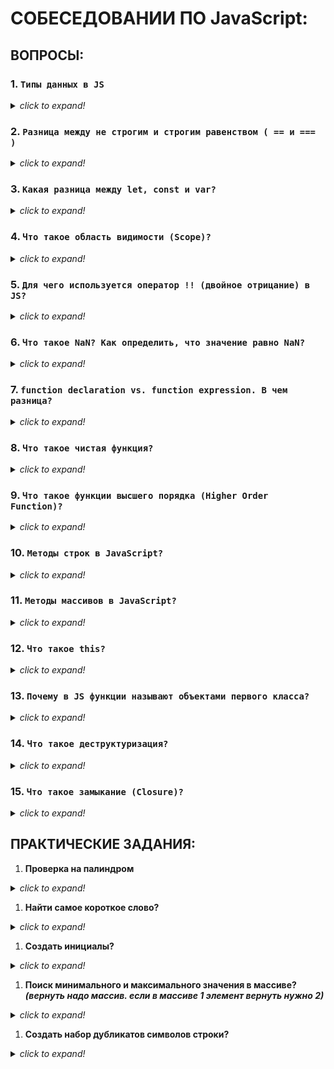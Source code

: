 # СОБЕСЕДОВАНИИ ПО JavaScript:

## ВОПРОСЫ:

### 1. `Типы данных в JS`
<details><summary><i><h7>click to expand!</h7></i></summary>

  1. **string**
  1. **number**
  1. **bigint** _(bigint введен, чтобы дать разрабам работать с числами произвольной длины. индикатор бигинта `n` в конце числа)_
  1. **boolean**
  1. **symbol** _(уникальный идентификатор)_
  1. **object**
  1. **null**  _(это отдельный тип, НО если проверить через оператор **typeof** получим в консоле **object**. Это ошибка которая сложилась исторически, об этом важно упамянуть)_
  1. **undefined**

#### под вопрос:
  * В чем разница между **null** и **undefined**?
  Оба значения показывают отсутствующие данные.

  `undefined` - это значение поумолчанию для:
    * переменной, которая еще не определена
    * функции, которая ничего не возвращает явно
    * не существующего свойства объекта

  `null` - это явное задание отсутствующего значения. Т.е. разраб самостоятельно определяет отсутствие каких либо данных

</details>

### 2. `Разница между не строгим и строгим равенством ( == и === )`
<details><summary><i><h7>click to expand!</h7></i></summary>

```JavaScript
  1 == '1' // true // не строгое - просто сравнивает значения
  1 === '1' // false // строгое - дополнительно сравнивает их тип данных
```

#### под вопрос:
  * что вернет **null == undefined**? _(вернет true)_
  * что вернет **null === undefined**? _(вернет false)_

</details>

### 3. `Какая разница между let, const и var?`
<details><summary><i><h7>click to expand!</h7></i></summary>

1. Переменная объявленная через **var** всплывает. Если мы обратимся к переменной до ее инициализации, то получим **undefined**. В случае с **let** и **const** мы увидим ошибки
2. Разные области видимости. У **let** и **const** область видимости ограничена блоком, а не функцией _(объявил в {} там и бедет доступна + на всех вложенных уровнях)_. Переменная объявленная через **var** такую область игнорирует и может быть доступна за ее пределами
3. Переменная объявленная черезе **const** становится константой и ее невозможно переопределить, но это не точно _(см. вопрос с подвохом)_.

#### вопрос с подвохом: Можно ли изменить значение определенное через `const`?

**`Кратки ответ:`**

ДА, можно! _(как бы это парадоксально не звучало)_

**`Развернутый ответ:`**

С появление ES6 определять различные значения стало возможно благодаря **let** и **const**.
* **let** по сути унаследовал функциональность **var** _(не в даваяс в детали)_
* **const** - константа, при попытке переопределить происходит ошибка. **_НО_** это не значит что константу нельзя изменить😁. В константу присваивается значение и это значение действительно нельзя переписать, однако, если речь идет об объекте то его свойства и методы могут быть изменены. А переназначение объекта константе, по прежнему будет вызывать ошибку. Это происходит потому что в константу записывается не значение, а ссылка на объект, сам же объект хранится в областе оперативной памяти, где мы можем изменять все что угодно, сохраняя при этом ссылку, которую использует константа.

</details>




### 4. `Что такое область видимости (Scope)?`
<details><summary><i><h7>click to expand!</h7></i></summary>

Место откуда мы имеем доступ к переменным или функциям. Есть 3 типа областей видимости:
 * **Глобальная** - переменные и функции объявленные в данной области, становятся глобальными, появляются в глобальной области имен и доступны из любого места в коде
 * **Функциональная _(локальная)_** - переменные и функции объявленные внутри функции, доступны только этой функции и всем вложенным в нее функциям. За ее пределами, при обращение к переменной мы получаем ошибку
 * **Блочная _(появилась начиная с ES6)_** - для переменных **let** & **const**. Такая область видимости находится внутри фигурных скобок _(блока)_, даже если это **if** / **else**. Переменные объявленные через **var** на такую область не реагируют

По сути это набор правил, по которым ищутся переменные. Сначала ищет в локальной, далее во внешней области и т.д. пока не дойдет до глобальной.

</details>

### 5. `Для чего используется оператор !! (двойное отрицание) в JS?`
<details><summary><i><h7>click to expand!</h7></i></summary>

**!!** используется для приведения значения, которое находится справа от него, к логическому типу. На выходе мы получем **true** или **false**.
```JavaScript
console.log(!!null);      // false
console.log(!!undefined); // false
console.log(!!'');        // false
console.log(!!0);         // false
console.log(!!'str');     // true
console.log(!!100);       // true
console.log(!!{});        // true
console.log(!![]);        // true
```

#### дополнительный вопрос: Как еще можно привести типы к логическому значению?
Объект **Boolean**
```JavaScript
console.log(Boolean('str')); // true
```

</details>

### 6. `Что такое NaN? Как определить, что значение равно NaN?`
<details><summary><i><h7>click to expand!</h7></i></summary>

`NaN` расшифровывается как **Not a Number** или значение представляющее не число. Это не настраиваемая и не записываемое свойство глобального объекта, получается когда математическая функция сработала не верно. _(Например, при округлении числа в parseInt попадет не число, а строка)_

Особенностью **NaN** можно назвать то, что это значение не равно любому другому, включая себя. Стандартные методы сравнения не сработают. Что бы проверить является ли значение _не числом_ используют **isNaN(то что проверяем)**

```JavaScript
console.log(parseInt('test'));  // NaN
console.log(Math.sqrt(-1));     // NaN

console.log(NaN === NaN);       // false
console.log(NaN == NaN);        // false
console.log(isNaN(NaN));        // true
```

</details>

### 7. `function declaration vs. function expression. В чем разница?`
<details><summary><i><h7>click to expand!</h7></i></summary>

  * function declaration - функция созданная в основном потоке документа
  * function expression - это когда созданная функция присваивается в переменную _(Объявление функции в контексте какого-либо присваивания)_

  **Основное отличие:** function declaration создается интерпритатором до выполнения кода, т.е. ее можно вызвать до ее объявления и не будет ошибки

  Пример:
```JavaScript
  // Execution
  sum(1,2) // 3
  multipl(1,2) // error

  // function declaration
  function sum(a,b){
    return a+b;
  }

  // function expression
  var multipl = function(a,b){
    return a*b;
  }
```

</details>


### 8. `Что такое чистая функция?`
<details><summary><i><h7>click to expand!</h7></i></summary>

Это одна из концепций функционального программирования. Она должна удовлетворять двум условиям:
1. В ней не должно быть побочных эффектов _(**побочные эффекты:** видоизменение входных параметров, http запросы и dom запросы, изменение в файловой системе, а так же вывод на экран)_
2. Каждый раз она возвращает одинаковый результат, когда вызывается с тем же набором аргументов

Пример _(самый простейший)_:
```JavaScript
// Pure function
const add = (x, y) => x + y;
add(4, 4); // 8

// Not a Pure function (has dependency on external value)
// Зависит от внешней переменной, при передаче одного и того же аргумента, потенциально, может возвращать разные результаты
let x = 4;
const add = (y) => x += y;
add(4); // 8
```

</details>

### 9. `Что такое функции высшего порядка (Higher Order Function)?`
<details><summary><i><h7>click to expand!</h7></i></summary>

Многие на этом вопросе сыпятся, но там не трудно😁

**HOF** - это функии которые возвращают другие функции или принемает другую функцию в качестве аргумента.

Пример **HOF**  из нативного **JS**:
  * map
  * filter
  * forEach
  * reduce
  * и так далее

Они в качестве аргумента принемают другую функцию и в последующем применяют ее к каждому элементу массива.

</details>

### 10. `Методы строк в JavaScript?`
<details><summary><i><h7>click to expand!</h7></i></summary>

Не надо перечислять все... просто значть часть хотя бы
```JavaScript
const str = 'Hi, my name is Jack!';

str.length;                   // 20
str.chatAt(1);                // i (отсчет начинается с 0, а не с 1, поэтому и вернул i)
str.toUpperCase();            // сделает все капсом
str.toLocaleLowerCase();      // сделает все в нижнем регистре
                              // еще хорошая уловочка спросить: чем отличаются toLowerCase от toLocaleLowerCase?
                              //ответ: toLocaleLowerCase учитывает локализацию. В большинстве случаев, с большинством языков, они будут производить аналогичный вывод, но некоторые языки будут вести себя по-разному
str.indexOf(',');             // 2 (вернет индекс символа если найдет. -1 если не найдет)
str.lastIndexOf(',');         // 16 (вернет индекс последнего найденого символа если найдет. -1 если не найдет)
str.replace('Jack', 'Bob');   // 'Hi, my name is Bob!'
'   Hello!   '.trim();        // 'Hello!'
//далее методы извлечения подстроки из строки. разница в скобках описана
str.slice(0,3);               // 'Hi,' (как substring, но может принимать отрицательные значения)
str.substr(0,6);              // 'Hi, my' (второй параметр это не конечный индекс, а длина вырезаемых символов)
str.substring(0,6);           // 'Hi, my' (не может принимать отрицательное значение)
```

</details>

### 11. `Методы массивов в JavaScript?`
<details><summary><i><h7>click to expand!</h7></i></summary>

Не надо перечислять все... просто значть часть хотя бы.

```JavaScript
const arr = ['Tommy', 'Arthur', 'John'];

arr.length;                 // 3
arr.concat(['Finn']);       // ['Tommy', 'Arthur', 'John', 'Finn'] - объединяет массивы в один. исходный не изменяет, возвращает НОВЫЙ массив
arr.splice(1, 1, 'Finn');   // ['Tommy', Finn', 'John'] - универсальный метод для добавления, удаления, замены, объединения (определяется переданными аргументами). ИЗМЕНЯЕТ исходный массив
arr.splice(0, 1);           // ['Finn', 'John'] - универсальный метод для добавления, удаления, замены, объединения (определяется переданными аргументами)
arr.toString();             // 'Tommy,Arthur,John' - переводит массив в строку
arr.join('-');              // 'Tommy-Arthur-John-Finn' - как toString переводит массив в строку + можно передать символ для разделения
// добавление удаление элементов массива (ИЗМЕНЯЮТ исходный массив)
arr.push('Finn');           // 4 - ['Tommy', 'Arthur', 'John', 'Finn'] - добавляет элементы в конец. возвращает обновленную длину массива
arr.pop();                  // 'Finn' - ['Tommy', 'Arthur', 'John'] - ничего не принемает. извлекает элемент с конца
arr.unshift('Finn');        // 4 - ['Finn','Tommy', 'Arthur', 'John'] - добавляет элементы в начало. возвращает обновленную длину массива
arr.shift();                // 'Finn' - ['Tommy', 'Arthur', 'John'] - ничего не принемает. извлекает элемент с начала

```
Оговорка, нужно чтоб не забыли перечислить эти:
  * map
  * filter
  * forEach
  * reduce
  * every
  * some

#### под вопрос: Разница между .forEach() и .map() ?
Оба можно применять к массивам, чтобы перебирать их элементы и каждому из элементов применять переданную функцию.
**Ключевое отличие:**
  * Метод .forEach() перебирает массив и ничего не возвращает, а .map() перебирая массив формерует и возвращает новый массив, полученный при выполнении функции _(результирующий массив можно присвоить в переменную и использовать дальше)_
  * Оба не изменяют исходный массив к которому применяются. Что бы получить результат работы .forEach(), в глобальной или функциональной области можно применить переменную и результат работы присваивать в эту переменную внутри метода

Пример для понимания:
```JavaScript
const arr = [1,2,3,4,5];
const plusTwo = x => x+2;
let newArr3 = [];

// result of .forEach()
const newArr1 = arr.forEach(el => newArr3.push(plusTwo(el)));

// result of .map()
const newArr2 = arr.map(el => plusTwo(el));

console.log(newArr1); // undefined
console.log(newArr2); // [3,4,5,6,7]
console.log(newArr3); // [3,4,5,6,7]
```

</details>



### 12. `Что такое this?`
<details><summary><i><h7>click to expand!</h7></i></summary>

Это контекст вызова или ссылка на значение объекта, который в данный момент выполняет или вызывает функцию.
Это может быть:
  * Глобальный объект
  * Объявленный объект
  * Объект события

**_this_** меняется в зависимости от контекста выполнения. Из-за такой неопределенности переодически возникает такая проблема, как потеря функией контекста вызова _(что бы это исправить можно юзать один из трех методов: `.call()`, `.apply()` или `.bind()` )_

#### под вопрос: Разница между `.call()`, `.apply()` и `.bind()`?

Периодически во время имплементации логики функции, внутри нее может использоваться ключевое слово **_this_**. Оно определяет контекст вызова этой функции.
Но если кто-то сделал ошибку в своем 💩коде или в следствии запутанности 💩кода может произойти ситуация, когда значение **_this_** функции изменяется - это называется **потеря контекста**. Чтобы такой фигни не было и чтобы строго определить контекст вызова юзают `.call()`, `.apply()` или `.bind()`

Каждый из этих методов первым аргументом принемает контект вызова. Разница между `.call()` и `.apply()` в том, как передаются аргументы внутри функции (в .call() через запятую пишут, в .apply() в виде массива).

Отличие `.call()` и `.apply()` от `.bind()` в том, что `.call()` и `.apply()` вызываются на месте (в момент, когда их применяют. Результат получаем сразу же), в то время как `.bind()` создает функцию обертку, которую можно присвоить в переменную и затем вызвать в любом нужном месте приложения.

Пример:
```JavaScript
// function with a context
function showName(firstPart, lastPart) {
  console.log(`${this[firstPart]} ${this[lastPart]}`)
}

const user = {
  firstName: 'Ivan',
  lastName: 'Ivanov',
}

showName.call(user, 'firstName', 'lastName');     // Ivan Ivanov
showName.apply(user, ['firstName', 'lastName']);  // Ivan Ivanov

const newShowName = showName.bind(user, 'firstName', 'lastName');
newShowName();                                    // Ivan Ivanov
```

</details>

### 13. `Почему в JS функции называют объектами первого класса?`
<details><summary><i><h7>click to expand!</h7></i></summary>

в JS любые типы данных ведут себя как объекты. Даже если мы говорим о примитивах (строка, число), у каждого из нихз есть набор методов, которые можно использовать.

Функции в этом плане не являются исключением, и обрабатываются они как и любое другое значение. Их можно присвоить в переменную, функция может быть свойством объекта _(в этом случае она уже будет называться **МЕТОДОМ**)_, так же ее можно передать в другую функцию в виде аргумента или вернуть из функции. Отличием функции от других типов в JS является то, что ее можно вызвать и получить результат выполнения

</details>

### 14. `Что такое деструктуризация?`
<details><summary><i><h7>click to expand!</h7></i></summary>

Деструктуризация просто подразумевает разбивку сложной структуры на простые части. В JavaScript, такая сложная структура обычно является объектом или массивом. Используя синтаксис деструктуризации, можно выделить маленькие фрагменты из массивов или объектов. Такой синтаксис может быть использован для объявления переменных или их назначения. Также можно управлять вложенными структурами, используя уже синтаксис вложенной деструктуризации.

Пример:
```JavaScript
const people = ['Jack','Max','Leo'];

//ES5
var jack = people[0];
var max = people[1];
var leo = people[2];

//ES6
const [jack, max, leo] = people;
```

</details>


### 15. `Что такое замыкание (Closure)?`
<details><summary><i><h7>click to expand!</h7></i></summary>

Супер-часто задаваемый вопрос который трудно понять и объяснить на начальных этапах.

При создании функции и использовании в нутри нее переменных, эти переменные доступны только локально внутри функции. Снаружи мы не можем получить к ним доступ. На хранение таких переменных _(аргументов тоже)_ выделяется определенная память и, когда функция заканчивает свое выполнение эта память очищается, таким образом эти переменные больше нигде не существуют. _Описанная логика это функция **sayHi** в примере._

Но если внутри одной функции создать вторую, то вложенная функция получит доступ к переменным, которые были объявлены во внешней функции. Такой механиз и называется `замыканием`, т.е. вложенная функция замыкает на себе переменные и аргументы внешней функции. _Чтобы создать замыкание вложенную функцию нужно вернуть как в примере **createPhrase**._ Таким образом при отработке внешней функции возвращается внутренняя, которая замыкается на значение внешней и не дает памяти очиститься.

Как вариант можно вызвать функцию **createPhrase** и передать ей строку приветствия, результат присвоить в константу **sayHi**, которая по сути является внутренней функцией замкнувшей на себе строку HELLO. И если вызвать ее с аргументом 'Ivan', то на выходе получаем строку приветствия.

Пример:
```JavaScript
const sayHi = name => {
  const greeting = 'Hello, my name is';
  return `${greeting} ${name}!`
};

console.log(greeting);    // RefereceError: greeting is not defined
sayHi('Jack');            // 'Hello, my name is Jack!'

// Closure
const createPhrase = greeting => {
  return name => `${greeting} ${name}!`
};

const sayHi = createPhrase ('Hello');
console.log(sayHi('Ivan'));    // 'Hello Ivan!'
```

</details>


## ПРАКТИЧЕСКИЕ ЗАДАНИЯ:

1. **Проверка на палиндром**
<details><summary><i><h7>click to expand!</h7></i></summary>

```JavaScript
// Base lvl
function isPalindrome(string) {
  var arr = string.split('');
  var reversArr = arr.reverse();
  var resString = reversArr.join('');
  var res = string === resString;
  return res
}

// Advanced lvl
function isPalindrome(str) {
  return str === str.split('')
                    .reverse()
                    .join('');
}

// ES6 lvl
const isPalindrome = string => str === str.split('').reverse().join('');
```

</details>

1. **Найти самое короткое слово?**
<details><summary><i><h7>click to expand!</h7></i></summary>

```JavaScript
// Base lvl
function findShort(string) {
  var wordsArr = string.split(' ');
  var sortedWordsArr = wordsArr.sort(function(a,b) {
    return a.lenght - b.lenght;
  });
  return sortedWordsArr[0]
}

// Advanced lvl
function findShort(string) {
  return string.split(' ')
               .sort(function(a,b) { return a.lenght - b.lenght;
               })
               [0];
}

// ES6 lvl
const = findShort = string => string.split(' ').sort((a,b) => a.lenght - b.lenght)[0];
```

</details>

1. **Создать инициалы?**
<details><summary><i><h7>click to expand!</h7></i></summary>

```JavaScript
// Base lvl
function toInitials(name) {
  var nameArr = name.split(' ');
  var firstLettersArr = nameArr.map(function(el) {
    return el.slice(0,1).toUpperCase()+'.'
  });
  var initials = firstLettersArr.join('');
  return initials;
}

// Advanced lvl
function toInitials(name) {
  return name.split(' ')
             .map(function(el) {
               return el.slice(0,1).toUpperCase()+'.'
             })
             .join('');
}

// ES6 lvl
const toInitials = name => name.split(' ').map(el => `${el.slice(0,1).toUpperCase()}.`).join('');
```

</details>

1. **Поиск минимального и максимального значения в массиве? _(вернуть надо массив. если в массиве 1 элемент вернуть нужно 2)_**
<details><summary><i><h7>click to expand!</h7></i></summary>

```JavaScript
// Пример:
minMax([2,9,10,25,47,4,1]);   // [7,47]
minMax([2,1]);                // [1,2]
minMax([1]);                  // [1,1]

// Base lvl
function minMax(arr) {
  var res = [];
  var minVal = Math.min.apply(null,arr);
  var maxVal = Math.max.apply(null,arr);
  return res.push(minVal,maxVal);
}

// Advanced lvl
function minMax(arr) {
  return [Math.min.apply(null,arr), Math.max.apply(null,arr)];
}

// ES6 lvl
const minMax = arr => [Math.min(...arr), Math.max(...arr)];
```

</details>

1. **Создать набор дубликатов символов строки?**
<details><summary><i><h7>click to expand!</h7></i></summary>

```JavaScript
// Пример:
accum('abcd');  // 'A-Bb-Ccc-Dddd'
accum('cwAt');  // 'C-Ww-Aaa-Tttt'

// Base lvl
function accum (str) {
  var arr = str.toUpperCase().split('');
  var repeatArr = arr.map(function(el,i) {
    return el += el.repeat(i).toLowerCase();
  });
  var resString = repeatArr.join('-');
  return resString;
};

// Advanced lvl
function accum (str) {
  return str.toUpperCase().split('').map(
    function(el,i) {
      return el += el.repeat(i).toLowerCase();
    }
  ).join('-');
};

// ES6 lvl
const accum = str => str.toUpperCase()
                        .split('')
                        .map((el,i) => `${el.repeat(i).toLowerCase()}`)
                        .join('-');
```

</details>